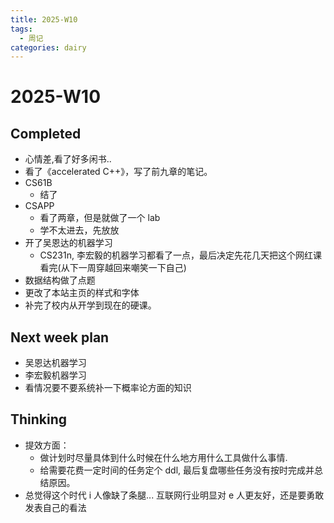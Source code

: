 ```yaml
---
title: 2025-W10
tags:
  - 周记
categories: dairy
---
```


# 2025-W10

## Completed

- 心情差,看了好多闲书..
- 看了《accelerated C++》，写了前九章的笔记。
- CS61B 
	- 结了
- CSAPP 
	- 看了两章，但是就做了一个 lab
	- 学不太进去，先放放
- 开了吴恩达的机器学习
	- CS231n, 李宏毅的机器学习都看了一点，最后决定先花几天把这个网红课看完(从下一周穿越回来嘲笑一下自己)
- 数据结构做了点题
- 更改了本站主页的样式和字体
- 补完了校内从开学到现在的硬课。

## Next week plan
- 吴恩达机器学习
- 李宏毅机器学习
- 看情况要不要系统补一下概率论方面的知识

## Thinking

- 提效方面：
	- 做计划时尽量具体到什么时候在什么地方用什么工具做什么事情.
	- 给需要花费一定时间的任务定个 ddl, 最后复盘哪些任务没有按时完成并总结原因。
- 总觉得这个时代 i 人像缺了条腿... 互联网行业明显对 e 人更友好，还是要勇敢发表自己的看法

